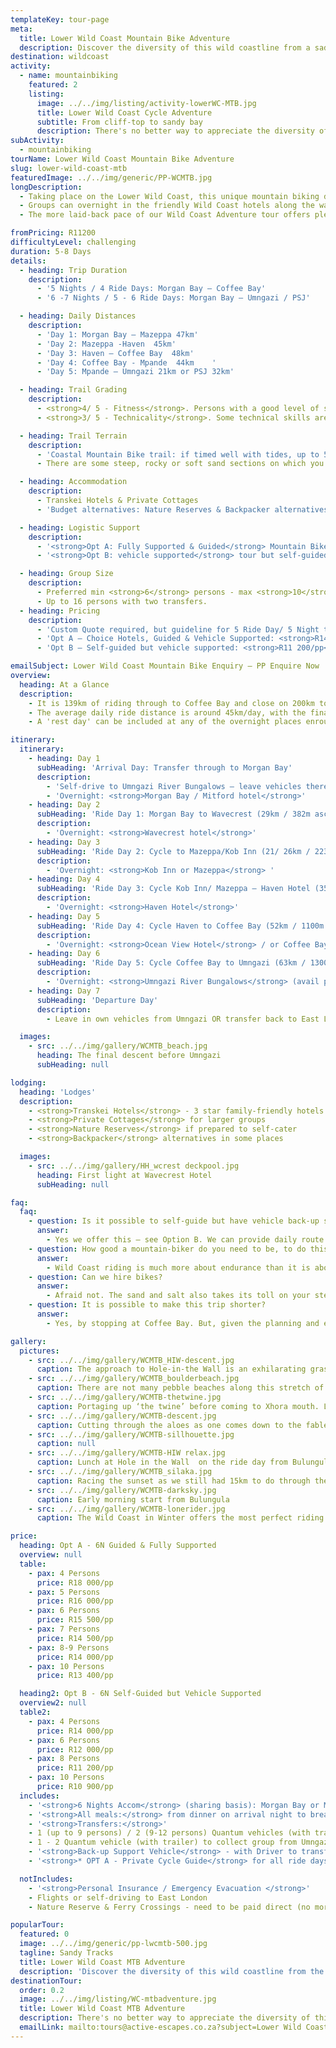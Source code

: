```yaml
---
templateKey: tour-page
meta:
  title: Lower Wild Coast Mountain Bike Adventure
  description: Discover the diversity of this wild coastline from a saddle. Following the route of the Imana Wild Ride, our guided &/or vehicle supported tours offer more days to do the distance, and soak up the vibe along the way.
destination: wildcoast
activity:
  - name: mountainbiking
    featured: 2
    listing:
      image: ../../img/listing/activity-lowerWC-MTB.jpg
      title: Lower Wild Coast Cycle Adventure
      subtitle: From cliff-top to sandy bay
      description: There's no better way to appreciate the diversity of this wild coastline than from the vantage of your saddle, as you wind your way from cliff-top to sandy bay, across grassy plateau and up forested tracks, passing friendly villages along the way. Following the popular route of the Imana Wild Ride, our supported tours offer more days to do the distance, making it as much a holiday with friends as an Epic MTB adventure.
subActivity:
  - mountainbiking
tourName: Lower Wild Coast Mountain Bike Adventure
slug: lower-wild-coast-mtb
featuredImage: ../../img/generic/PP-WCMTB.jpg
longDescription:
  - Taking place on the Lower Wild Coast, this unique mountain biking destination was placed on the map by the famous Imana Wild Ride.  Our tour follows more or less the same route as the Wild Ride but takes things at a more relaxed tempo.  The full tour begins in Morgan Bay and follows the rugged coastline north, to finish in Coffee Bay (4 Ride Days) or through to Umngazi / Port St. Johns (6 Ride Days).
  - Groups can overnight in the friendly Wild Coast hotels along the way, or chose a mix of accommodation - from nature reserves, hotels, vibey eco-lodges and private cottages – offering a kaleidoscope of wild coast flavours along the way.
  - The more laid-back pace of our Wild Coast Adventure tour offers plenty of time for swims, chats to the locals and photos along the way, so is aimed at social groups with a good level of mountain biking fitness and adventurous spirits, looking for a cycle tour on the wild side.

fromPricing: R11200
difficultyLevel: challenging
duration: 5-8 Days
details:
  - heading: Trip Duration
    description:
      - '5 Nights / 4 Ride Days: Morgan Bay – Coffee Bay'
      - '6 -7 Nights / 5 - 6 Ride Days: Morgan Bay – Umngazi / PSJ'

  - heading: Daily Distances
    description:
      - 'Day 1: Morgan Bay – Mazeppa 47km'
      - 'Day 2: Mazeppa -Haven  45km'
      - 'Day 3: Haven – Coffee Bay  48km'
      - 'Day 4: Coffee Bay - Mpande  44km    '
      - 'Day 5: Mpande – Umngazi 21km or PSJ 32km'

  - heading: Trail Grading
    description:
      - <strong>4/ 5 - Fitness</strong>. Persons with a good level of strength, fitness and an adventurous mindset enjoy this tour most. Endurance counts far more than speed on this type of tour, where a fair amount of time can be spent portaging and getting on and off your bike. Riding on the Wild Coast is about time in (and out of) the saddle.
      - <strong>3/ 5 - Technicality</strong>. Some technical skills are useful to be able to stay on your bike through soft sand and rutted paths. However, pushing & portaging sections is always an option and in many instances, a necessity.

  - heading: Trail Terrain
    description:
      - 'Coastal Mountain Bike trail: if timed well with tides, up to 50% beach riding, otherwise primarily cattle and fishermen paths, 4x4 tracks and small sections of district road.'
      - There are some steep, rocky or soft sand sections on which you will have to push or portage your bike, as well as river crossings to keep things interesting.

  - heading: Accommodation
    description:
      - Transkei Hotels & Private Cottages
      - 'Budget alternatives: Nature Reserves & Backpacker alternatives on some nights depending on route/days'

  - heading: Logistic Support
    description:
      - '<strong>Opt A: Fully Supported & Guided</strong> Mountain Bike Tour: 2 x Guides, all meals & daily back-up vehicle and luggage transfers.'
      - '<strong>Opt B: vehicle supported</strong> tour but self-guided.'

  - heading: Group Size
    description:
      - Preferred min <strong>6</strong> persons - max <strong>10</strong> for a single transfer vehicle
      - Up to 16 persons with two transfers.
  - heading: Pricing
    description:
      - 'Custom Quote required, but guideline for 5 Ride Day/ 5 Night trip, based on 8 Persons:'
      - 'Opt A – Choice Hotels, Guided & Vehicle Supported: <strong>R14 000/pp</strong>'
      - 'Opt B – Self-guided but vehicle supported: <strong>R11 200/pp</strong>'

emailSubject: Lower Wild Coast Mountain Bike Enquiry – PP Enquire Now
overview:
  heading: At a Glance
  description:
    - It is 139km of riding through to Coffee Bay and close on 200km to Umngazi from our starting point in Morgan Bay. The standard tour will cover the full distance over 5 days of riding with the last long day of the Imana Wild Ride being split over two days.
    - The average daily ride distance is around 45km/day, with the final day being just 21km through to Umngazi River Bungalows. However, for less fit groups we can also do the full route over 6 ride days - overnighting at both Dwesa and Bulungula as opposed to 1 night at the Haven.
    - A 'rest day' can be included at any of the overnight places enroute, which allows one to make this as much a holiday as a journey.

itinerary:
  itinerary:
    - heading: Day 1
      subHeading: 'Arrival Day: Transfer through to Morgan Bay'
      description:
        - 'Self-drive to Umngazi River Bungalows – leave vehicles there & get transfer through to Morgan Bay OR get pick-up from EL airport'
        - 'Overnight: <strong>Morgan Bay / Mitford hotel</strong>'
    - heading: Day 2
      subHeading: 'Ride Day 1: Morgan Bay to Wavecrest (29km / 382m ascent)'
      description:
        - 'Overnight: <strong>Wavecrest hotel</strong>'
    - heading: Day 3
      subHeading: 'Ride Day 2: Cycle to Mazeppa/Kob Inn (21/ 26km / 223m ascent)'
      description:
        - 'Overnight: <strong>Kob Inn or Mazeppa</strong> '
    - heading: Day 4
      subHeading: 'Ride Day 3: Cycle Kob Inn/ Mazeppa – Haven Hotel (35km / 290m ascent)'
      description:
        - 'Overnight: <strong>Haven Hotel</strong>'
    - heading: Day 5
      subHeading: 'Ride Day 4: Cycle Haven to Coffee Bay (52km / 1100m ascent)'
      description:
        - 'Overnight: <strong>Ocean View Hotel</strong> / or Coffee Bay Backpackers'
    - heading: Day 6
      subHeading: 'Ride Day 5: Cycle Coffee Bay to Umngazi (63km / 1300m ascent)'
      description:
        - 'Overnight: <strong>Umngazi River Bungalows</strong> (avail permitting)'
    - heading: Day 7
      subHeading: 'Departure Day'
      description:
        - Leave in own vehicles from Umngazi OR transfer back to East London or Morgan Bay.

  images:
    - src: ../../img/gallery/WCMTB_beach.jpg
      heading: The final descent before Umngazi
      subHeading: null

lodging:
  heading: 'Lodges'
  description:
    - <strong>Transkei Hotels</strong> - 3 star family-friendly hotels
    - <strong>Private Cottages</strong> for larger groups
    - <strong>Nature Reserves</strong> if prepared to self-cater
    - <strong>Backpacker</strong> alternatives in some places

  images:
    - src: ../../img/gallery/HH_wcrest deckpool.jpg
      heading: First light at Wavecrest Hotel
      subHeading: null

faq:
  faq:
    - question: Is it possible to self-guide but have vehicle back-up support?
      answer:
        - Yes we offer this – see Option B. We can provide daily route guidelines and a gps route, though the best route is always determined by the tide and weather conditions on the day. Our support vehicle can really only carry luggage from lodge to lodge, so out on the trail you are on your own – but that is the true spirit of the adventure .
    - question: How good a mountain-biker do you need to be, to do this tour?
      answer:
        - Wild Coast riding is much more about endurance than it is about speed and skills. Skills help of course, to stay on your bike longer as you navigate the fisherman paths or negotiate some soft sand, but overall – it’s about time in the saddle, and a good amount of ‘vasbyt’ when the going gets tough. A 40km day on the Wild Coast is a full day on the trail so you’ll be grateful for the  shorter / half-days…for this is a journey not a race.
    - question: Can we hire bikes?
      answer:
        - Afraid not. The sand and salt also takes its toll on your steed, so if you have the luxury of a ‘B’ bike…but still in good working order, bring the ‘B’ bike. You will need to bring your bike-specific spares and if going without a guide, have at least someone in your group who has some idea about running trail repairs.
    - question: It is possible to make this trip shorter?
      answer:
        - Yes, by stopping at Coffee Bay. But, given the planning and effort involved in a Wild Coast MTB Adventure, you wouldn’t want to make it any shorter than four days.

gallery:
  pictures:
    - src: ../../img/gallery/WCMTB_HIW-descent.jpg
      caption: The approach to Hole-in-the Wall is an exhilarating grassy green roller-coasting descent
    - src: ../../img/gallery/WCMTB_boulderbeach.jpg
      caption: There are not many pebble beaches along this stretch of Wild Coastline, but they will, more than likely necessitate a hike-a-bike.
    - src: ../../img/gallery/WCMTB-thetwine.jpg
      caption: Portaging up ‘the twine’ before coming to Xhora mouth. Lower Wild Coast MTB Adventure
    - src: ../../img/gallery/WCMTB-descent.jpg
      caption: Cutting through the aloes as one comes down to the fabled Hole in the Wall
    - src: ../../img/gallery/WCMTB-sillhouette.jpg
      caption: null
    - src: ../../img/gallery/WCMTB-HIW relax.jpg
      caption: Lunch at Hole in the Wall  on the ride day from Bulungula to Coffee Bay.
    - src: ../../img/gallery/WCMTB_silaka.jpg
      caption: Racing the sunset as we still had 15km to do through the beautiful, but wild, Silaka Nature Reserve – last day of the Wild Coast Adventure trip.
    - src: ../../img/gallery/WCMTB-darksky.jpg
      caption: Early morning start from Bulungula
    - src: ../../img/gallery/WCMTB-lonerider.jpg
      caption: The Wild Coast in Winter offers the most perfect riding days.

price:
  heading: Opt A - 6N Guided & Fully Supported
  overview: null
  table:
    - pax: 4 Persons
      price: R18 000/pp
    - pax: 5 Persons
      price: R16 000/pp
    - pax: 6 Persons
      price: R15 500/pp
    - pax: 7 Persons
      price: R14 500/pp
    - pax: 8-9 Persons
      price: R14 000/pp
    - pax: 10 Persons
      price: R13 400/pp

  heading2: Opt B - 6N Self-Guided but Vehicle Supported
  overview2: null
  table2:
    - pax: 4 Persons
      price: R14 000/pp
    - pax: 6 Persons
      price: R12 000/pp
    - pax: 8 Persons
      price: R11 200/pp
    - pax: 10 Persons
      price: R10 900/pp
  includes:
    - '<strong>6 Nights Accom</strong> (sharing basis): Morgan Bay or Mitford Hotel, Wavecrest hotel, Kob Inn or Mazeppa Hotel, Haven Hotel, Ocean View Hotel - Coffee Bay, Umngazi Bungalows (costed on garden units) - availability permitting'
    - '<strong>All meals:</strong> from dinner on arrival night to breakfast on final day.'
    - '<strong>Transfers:</strong>'
    - 1 (up to 9 persons) / 2 (9-12 persons) Quantum vehicles (with trailer)  to collect group from East London Airport – transfer to Morgan Bay
    - 1 - 2 Quantum vehicle (with trailer) to collect group from Umngazi & transfer either to Durban (King Shaka) or East London airport
    - '<strong>Back-up Support Vehicle</strong> - with Driver to transfer luggage from hotel to hotel each day & will be able to assist in case of serious emergency (4x4 acces roads permitting)'
    - '<strong>* OPT A - Private Cycle Guide</strong> for all ride days'

  notIncludes:
    - '<strong>Personal Insurance / Emergency Evacuation </strong>'
    - Flights or self-driving to East London
    - Nature Reserve & Ferry Crossings - need to be paid direct (no more than R200/pp)

popularTour:
  featured: 0
  image: ../../img/generic/pp-lwcmtb-500.jpg
  tagline: Sandy Tracks
  title: Lower Wild Coast MTB Adventure
  description: 'Discover the diversity of this wild coastline from the vantage of your saddle, winding your way from cliff-top to sandy bay, across grassy plateau and along forested track. Our supported tour follows the route of Imana, but over more days with lower daily mileages'
destinationTour:
  order: 0.2
  image: ../../img/listing/WC-mtbadventure.jpg
  title: Lower Wild Coast MTB Adventure
  description: There's no better way to appreciate the diversity of this wild coastline than from the vantage of your saddle, as you wind your way from cliff-top to sandy bay, across grassy plateau and up forested tracks, passing friendly villages along the way. Following the popular route of the Imana Wild Ride, our supported tours offer more days to do the distance, making it as much a holiday with friends as an Epic MTB adventure.
  emailLink: mailto:tours@active-escapes.co.za?subject=Lower Wild Coast MTB Adventure – Wild Coast Destination Listing
---
```

